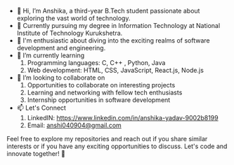 - 👋 Hi, I’m Anshika, a third-year B.Tech student passionate about exploring the vast world of technology.
- 🚀 Currently pursuing my degree in Information Technology at National Institute of Technology Kurukshetra.
- 👀 I'm enthusiastic about diving into the exciting realms of software development and engineering.
- 🌱 I’m currently learning
  1. Programming languages: C, C++ , Python, Java
  2. Web development: HTML, CSS, JavaScript, React.js, Node.js
- 💞️ I’m looking to collaborate on
  1. Opportunities to collaborate on interesting projects
  2. Learning and networking with fellow tech enthusiasts
  3. Internship opportunities in software development
- 📫 Let's Connect
  1. LinkedIN: https://www.linkedin.com/in/anshika-yadav-9002b8199
  2. Email: anshi040904@gmail.com
  
Feel free to explore my repositories and reach out if you share similar interests or if you have any exciting opportunities to discuss. Let's code and innovate together! 🚀
